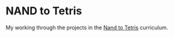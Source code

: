 # NAND to Tetris

My working through the projects in the [Nand to Tetris](https://www.nand2tetris.org/) curriculum.  

